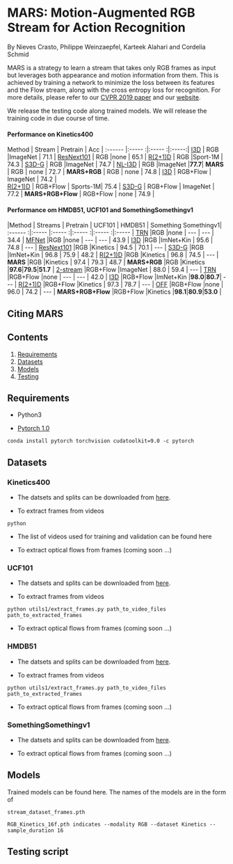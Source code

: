 # MARS: Motion-Augmented RGB Stream for Action Recognition

By Nieves Crasto, Philippe Weinzaepfel, Karteek Alahari and Cordelia Schmid

MARS is a strategy to learn a stream that takes only RGB frames as input
but leverages both appearance and motion information from them. This is
achieved by training a network to minimize the loss between its features and
the Flow stream, along with the cross entropy loss for recognition.
For more details, please refer to our [CVPR 2019 paper]() and our [website]().

We release the testing code along trained models. We will release the training code 
in due course of time.

#### Performance on Kinetics400

Method 												| Stream   | Pretrain | Acc   |
:------												|:-----   :|:-----   :|:-----:|
[I3D](https://arxiv.org/pdf/1705.07750.pdf)			| RGB      |ImageNet  | 71.1  |
[ResNext101](https://arxiv.org/pdf/1711.09577.pdf)	| RGB      |none      | 65.1  |
[R(2+1)D](https://arxiv.org/pdf/1711.11248.pdf)	    | RGB      |Sport-1M  | 74.3  |
[S3D-G](https://arxiv.org/pdf/1712.04851.pdf)		| RGB      |ImageNet  | 74.7  | 
[NL-I3D](https://arxiv.org/pdf/1711.07971.pdf)		| RGB      |ImageNet  |**77.7**|
**MARS**                   							| RGB      | none     |  72.7 |
**MARS+RGB**               							| RGB      | none     |  74.8 |
[I3D](https://arxiv.org/pdf/1705.07750.pdf)			| RGB+Flow | ImageNet |  74.2 |     
[R(2+1)D](https://arxiv.org/pdf/1711.11248.pdf)		| RGB+Flow | Sports-1M| 75.4  |
[S3D-G](https://arxiv.org/pdf/1712.04851.pdf)		| RGB+Flow | ImageNet | 77.2  |
**MARS+RGB+Flow**		          					| RGB+Flow |  none    | 74.9  |

#### Performance om HMDB51, UCF101 and SomethingSomethingv1

|Method 													| Streams | Pretrain | UCF101 | HMDB51 | Something Somethingv1|
:------													   :|:-----   |:-----   :|:----- :|:----- :|:-----                |
[TRN](https://arxiv.org/pdf/1711.08496.pdf)                 |RGB      |none      | ---    | ---    | 34.4                 |
[MFNet](https://arxiv.org/pdf/1807.10037.pdf)   			|RGB      |none      | ---    | ---    | 43.9       |
[I3D](https://arxiv.org/pdf/1705.07750.pdf)					|RGB      |ImNet+Kin | 95.6   | 74.8   | ---        |
[ResNext101](https://arxiv.org/pdf/1711.09577.pdf)			|RGB      |Kinetics  | 94.5   | 70.1   | ---    	|
[S3D-G](https://arxiv.org/pdf/1712.04851.pdf)         		|RGB      |ImNet+Kin | 96.8   | 75.9   | 48.2		|
[R(2+1)D](https://arxiv.org/pdf/1711.11248.pdf)       		|RGB      |Kinetics  | 96.8   | 74.5   | ---        |
**MARS**                      								|RGB      |Kinetics  | 97.4   | 79.3   | 48.7		|
**MARS+RGB**                  								|RGB      |Kinetics  |**97.6**|**79.5**|**51.7**	|
[2-stream](https://arxiv.org/pdf/1406.2199.pdf)				|RGB+Flow |ImageNet  | 88.0   | 59.4   | --- 		|
[TRN](https://arxiv.org/pdf/1711.08496.pdf)					|RGB+Flow |none      | ---    | ---    | 42.0		|
[I3D](https://arxiv.org/pdf/1705.07750.pdf)             	|RGB+Flow |ImNet+Kin |**98.0**|**80.7**| ---		|
[R(2+1)D](https://arxiv.org/pdf/1711.11248.pdf)				|RGB+Flow |Kinetics  |  97.3  | 78.7   | --- 		|
[OFF](https://arxiv.org/pdf/1711.11152.pdf)					|RGB+Flow |none      | 96.0   | 74.2   | --- 		|
**MARS+RGB+Flow**            								|RGB+Flow |Kinetics  |**98.1**|**80.9**|**53.0**	|

## Citing MARS

## Contents
1. [Requirements](#requirements)
2. [Datasets](#datasets)
3. [Models](#models)
4. [Testing](#testing)

## Requirements
* Python3

* [Pytorch 1.0](https://pytorch.org/get-started/locally/)

```
conda install pytorch torchvision cudatoolkit=9.0 -c pytorch
```



## Datasets
### Kinetics400

* The datsets and splits can be downloaded from [here]().

* To extract frames from videos 

```
python 
```

* The list of videos used for training and validation can be found here

* To extract optical flows from frames (coming soon ...)

### UCF101

* The datsets and splits can be downloaded from [here](https://www.crcv.ucf.edu/data/UCF101.php).

* To extract frames from videos 

```
python utils1/extract_frames.py path_to_video_files path_to_extracted_frames 
```

* To extract optical flows from frames (coming soon ...)

### HMDB51

* The datsets and splits can be downloaded from [here](http://serre-lab.clps.brown.edu/resource/hmdb-a-large-human-motion-database/#Downloads).

* To extract frames from videos 

```
python utils1/extract_frames.py path_to_video_files path_to_extracted_frames 
```

* To extract optical flows from frames (coming soon ...)

### SomethingSomethingv1

* The datsets and splits can be downloaded from [here](https://20bn.com/datasets/something-something/v1).

* To extract optical flows from frames (coming soon ...)

## Models

Trained models can be found here. The names of the models are in the form of 

```
stream_dataset_frames.pth     

RGB_Kinetics_16f.pth indicates --modality RGB --dataset Kinetics --sample_duration 16
```
## Testing script



